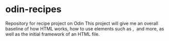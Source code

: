# odin-recipes
Repository for recipe project on Odin
This project will give me an overall baseline of how HTML works, how to use elements such as <a>, <img> and more, as well as the initial framework of an HTML file. 